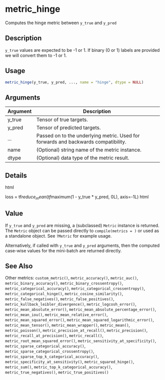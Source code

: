 # metric_hinge


Computes the hinge metric between ``y_true`` and ``y_pred``




## Description

``y_true`` values are expected to be -1 or 1. If binary (0 or 1) labels are
provided we will convert them to -1 or 1.





## Usage
```r
metric_hinge(y_true, y_pred, ..., name = "hinge", dtype = NULL)
```




## Arguments


Argument      |Description
------------- |----------------
y_true | Tensor of true targets.
y_pred | Tensor of predicted targets.
... | Passed on to the underlying metric. Used for forwards and backwards compatibility.
name | (Optional) string name of the metric instance.
dtype | (Optional) data type of the metric result.




## Details

html<div class="sourceCode">loss = tf$reduce_mean(tf$maximum(1 - y_true * y_pred, 0L), axis=-1L)
html</div>





## Value

If ``y_true`` and ``y_pred`` are missing, a (subclassed) ``Metric``
instance is returned. The ``Metric`` object can be passed directly to
``compile(metrics = )`` or used as a standalone object. See ``?Metric`` for
example usage.

Alternatively, if called with ``y_true`` and ``y_pred`` arguments, then the
computed case-wise values for the mini-batch are returned directly.






## See Also

Other metrics: 
`custom_metric()`,
`metric_accuracy()`,
`metric_auc()`,
`metric_binary_accuracy()`,
`metric_binary_crossentropy()`,
`metric_categorical_accuracy()`,
`metric_categorical_crossentropy()`,
`metric_categorical_hinge()`,
`metric_cosine_similarity()`,
`metric_false_negatives()`,
`metric_false_positives()`,
`metric_kullback_leibler_divergence()`,
`metric_logcosh_error()`,
`metric_mean_absolute_error()`,
`metric_mean_absolute_percentage_error()`,
`metric_mean_iou()`,
`metric_mean_relative_error()`,
`metric_mean_squared_error()`,
`metric_mean_squared_logarithmic_error()`,
`metric_mean_tensor()`,
`metric_mean_wrapper()`,
`metric_mean()`,
`metric_poisson()`,
`metric_precision_at_recall()`,
`metric_precision()`,
`metric_recall_at_precision()`,
`metric_recall()`,
`metric_root_mean_squared_error()`,
`metric_sensitivity_at_specificity()`,
`metric_sparse_categorical_accuracy()`,
`metric_sparse_categorical_crossentropy()`,
`metric_sparse_top_k_categorical_accuracy()`,
`metric_specificity_at_sensitivity()`,
`metric_squared_hinge()`,
`metric_sum()`,
`metric_top_k_categorical_accuracy()`,
`metric_true_negatives()`,
`metric_true_positives()`



